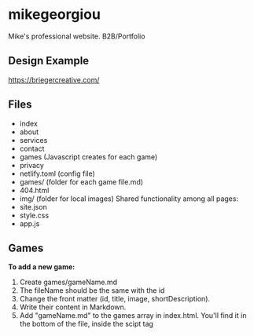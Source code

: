 # mikegeorgiou
Mike's professional website. B2B/Portfolio 

## Design Example
https://briegercreative.com/

## Files
- index
- about
- services
- contact
- games (Javascript creates for each game)
- privacy
- netlify.toml (config file)
- games/ (folder for each game file.md)
- 404.html
- img/ (folder for local images)
Shared functionality among all pages:
- site.json
- style.css
- app.js

## Games
**To add a new game:**
1. Create games/gameName.md
2. The fileName should be the same with the id
3. Change the front matter (id, title, image, shortDescription).
4. Write their content in Markdown.
5. Add "gameName.md" to the games array in index.html. You'll find it in the bottom of the file, inside the scipt tag




